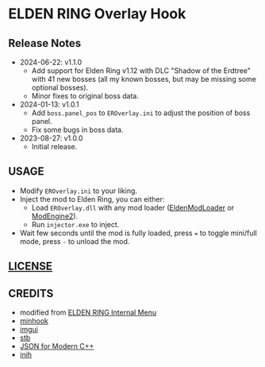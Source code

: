 # ELDEN RING Overlay Hook

## Release Notes
* 2024-06-22: v1.1.0
  + Add support for Elden Ring v1.12 with DLC "Shadow of the Erdtree" with 41 new bosses (all my known bosses, but may be missing some optional bosses). 
  + Minor fixes to original boss data.
* 2024-01-13: v1.0.1
  + Add `boss.panel_pos` to `EROverlay.ini` to adjust the position of boss panel.
  + Fix some bugs in boss data.
* 2023-08-27: v1.0.0
  + Initial release.

## USAGE
* Modify `EROverlay.ini` to your liking.
* Inject the mod to Elden Ring, you can either:
  + Load `EROverlay.dll` with any mod loader ([EldenModLoader](https://www.nexusmods.com/eldenring/mods/117) or [ModEngine2](https://github.com/soulsmods/ModEngine2)).
  + Run `injector.exe` to inject.
* Wait few seconds until the mod is fully loaded, press `=` to toggle mini/full mode, press `-` to unload the mod.

## [LICENSE](https://github.com/soarqin/EROverlay/blob/master/LICENSE)

## CREDITS
* modified from [ELDEN RING Internal Menu](https://github.com/NightFyre/ELDENRING-INTERNAL)
* [minhook](https://github.com/TsudaKageyu/minhook)
* [imgui](https://github.com/ocornut/imgui)
* [stb](https://github.com/nothings/stb)
* [JSON for Modern C++](https://github.com/nlohmann/json)
* [inih](https://github.com/benhoyt/inih)
